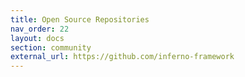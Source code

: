 ```yaml
---
title: Open Source Repositories
nav_order: 22
layout: docs
section: community
external_url: https://github.com/inferno-framework
---
```


